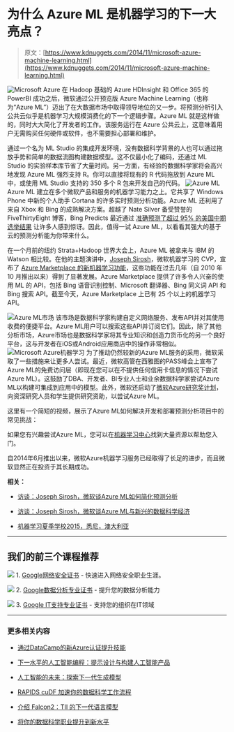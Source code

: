 # 为什么 Azure ML 是机器学习的下一大亮点？

> 原文：[https://www.kdnuggets.com/2014/11/microsoft-azure-machine-learning.html](https://www.kdnuggets.com/2014/11/microsoft-azure-machine-learning.html)

![Microsoft Azure](../Images/9d1ce7eabf2d6bb41718631bd7e8dbba.png) 在 Hadoop 基础的 Azure HDInsight 和 Office 365 的 PowerBI 成功之后，微软通过公开预览版 Azure Machine Learning（也称为“Azure ML”）迈出了在大数据市场中取得领导地位的又一步。将预测分析引入公共云似乎是机器学习大规模消费化的下一个逻辑步骤。Azure ML 就是这样做的，同时大大简化了开发者的工作。该服务运行在 Azure 公共云上，这意味着用户无需购买任何硬件或软件，也不需要担心部署和维护。

通过一个名为 ML Studio 的集成开发环境，没有数据科学背景的人也可以通过拖放手势和简单的数据流图构建数据模型。这不仅最小化了编码，还通过 ML Studio 的实验样本库节省了大量时间。另一方面，有经验的数据科学家将会高兴地发现 Azure ML 强烈支持 R。你可以直接将现有的 R 代码拖放到 Azure ML 中，或使用 ML Studio 支持的 350 多个 R 包来开发自己的代码。 ![Azure ML](../Images/cb09edb847d8def483d8e1ffe62ce384.png) Azure ML 建立在多个微软产品和服务的机器学习能力之上。它共享了 Windows Phone 中新的个人助手 Cortana 的许多实时预测分析功能。Azure ML 还利用了来自 Xbox 和 Bing 的成熟解决方案。超越了 Nate Silver 备受赞誉的 FiveThirtyEight 博客，Bing Predicts 最近通过 [准确预测了超过 95% 的美国中期选举结果](https://blogs.bing.com/blog/2014/11/10/bing-gets-an-a-in-election-prediction-accuracy/) 让许多人感到惊讶。因此，值得一试 Azure ML，以看看其强大的基于云的预测分析能为你带来什么。

在一个月前的纽约 Strata+Hadoop 世界大会上，Azure ML 被拿来与 IBM 的 Watson 相比较。在他的主题演讲中，[Joseph Sirosh](/2014/11/interview-joseph-sirosh-microsoft-azure-machine-learning.html)，微软机器学习的 CVP，宣布了 [Azure Marketplace 的新机器学习功能](http://blogs.technet.com/b/machinelearning/archive/2014/10/16/web-services-and-marketplaces-create-a-new-data-science-economy.aspx)，这些功能在过去几年（自 2010 年 10 月推出以来）得到了显著发展。Azure Marketplace 提供了许多令人兴奋的使用 ML 的 API，包括 Bing 语音识别控制、Microsoft 翻译器、Bing 同义词 API 和 Bing 搜索 API。截至今天，Azure Marketplace 上已有 25 个以上的机器学习 API。

![Azure ML市场](../Images/c900243cdac34879f637db45a2919cd7.png) 该市场是数据科学家构建自定义网络服务、发布API并对其使用收费的便捷平台。Azure ML用户可以搜索这些API并订阅它们。因此，除了其他分析市场，Azure市场也是数据科学家将其专业知识和创造力货币化的另一个良好平台，这与开发者在iOS或Android应用商店中的操作非常相似。 ![Microsoft Azure机器学习](../Images/260f928aca246def8348fa62d971f306.png) 为了推动仍然较新的Azure ML服务的采用，微软采取了一些措施来让更多人尝试。最近，微软高管在西雅图的PASS峰会上宣布了Azure ML的免费访问层（即现在您可以在不提供任何信用卡信息的情况下尝试Azure ML）。这鼓励了DBA、开发者、BI专业人士和业余数据科学家尝试Azure ML以构建可集成到应用中的模型。此外，微软还启动了[微软Azure研究奖计划](http://research.microsoft.com/en-us/projects/azure/ml.aspx)，向资深研究人员和学生提供研究资助，以尝试Azure ML。

这里有一个简短的视频，展示了Azure ML如何解决开发和部署预测分析项目中的常见挑战：

如果您有兴趣尝试Azure ML，您可以在[机器学习中心](http://azure.microsoft.com/en-us/documentation/services/machine-learning/)找到大量资源以帮助您入门。

自2014年6月推出以来，微软Azure机器学习服务已经取得了长足的进步，而且微软显然正在投资于其长期成功。

**相关：**

+   [访谈：Joseph Sirosh，微软谈Azure ML如何简化预测分析](/2014/11/interview-joseph-sirosh-microsoft-azure-machine-learning.html)

+   [访谈：Joseph Sirosh，微软谈Azure ML与新兴的数据科学经济](/2014/11/interview-joseph-sirosh-microsoft-azure-ml-data-science.html)

+   [机器学习夏季学校2015，悉尼，澳大利亚](/2014/11/machine-learning-summer-school-2015-sydney-australia.html)

* * *

## 我们的前三个课程推荐

![](../Images/0244c01ba9267c002ef39d4907e0b8fb.png) 1\. [Google网络安全证书](https://www.kdnuggets.com/google-cybersecurity) - 快速进入网络安全职业生涯。

![](../Images/e225c49c3c91745821c8c0368bf04711.png) 2\. [Google数据分析专业证书](https://www.kdnuggets.com/google-data-analytics) - 提升您的数据分析能力

![](../Images/0244c01ba9267c002ef39d4907e0b8fb.png) 3\. [Google IT支持专业证书](https://www.kdnuggets.com/google-itsupport) - 支持您的组织在IT领域

* * *

### 更多相关内容

+   [通过DataCamp的新Azure认证提升技能](https://www.kdnuggets.com/level-up-with-datacamps-new-azure-certification)

+   [下一水平的人工智能编程：提示设计与构建人工智能产品](https://www.kdnuggets.com/2023/03/corise-prompt-design-building-ai-products.html)

+   [人工智能的未来：探索下一代生成模型](https://www.kdnuggets.com/2023/05/future-ai-exploring-next-generation-generative-models.html)

+   [RAPIDS cuDF 加速你的数据科学工作流程](https://www.kdnuggets.com/2023/04/rapids-cudf-speed-next-data-science-workflow.html)

+   [介绍 Falcon2：TII 的下一代语言模型](https://www.kdnuggets.com/introducing-falcon2-next-gen-language-model-by-tii)

+   [将你的数据科学职业提升到新水平](https://www.kdnuggets.com/2021/12/sas-advance-data-science-career-next-level.html)

